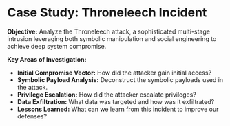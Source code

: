 # Case Study: Throneleech Incident

**Objective:** Analyze the Throneleech attack, a sophisticated multi-stage intrusion leveraging both symbolic manipulation and social engineering to achieve deep system compromise.

**Key Areas of Investigation:**

* **Initial Compromise Vector:** How did the attacker gain initial access?
* **Symbolic Payload Analysis:** Deconstruct the symbolic payloads used in the attack.
* **Privilege Escalation:** How did the attacker escalate privileges? 
* **Data Exfiltration:** What data was targeted and how was it exfiltrated?
* **Lessons Learned:** What can we learn from this incident to improve our defenses?
